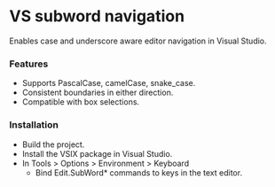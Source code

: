 # VS subword navigation

Enables case and underscore aware editor navigation in Visual Studio.

### Features
* Supports PascalCase, camelCase, snake_case.
* Consistent boundaries in either direction.
* Compatible with box selections.

### Installation
* Build the project.
* Install the VSIX package in Visual Studio.
* In Tools > Options > Environment > Keyboard
  * Bind Edit.SubWord* commands to keys in the text editor.
